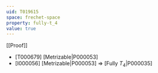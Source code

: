 ```yaml
---
uid: T019615
space: frechet-space
property: fully-t_4
value: true
---
```

[[Proof]]

* [T000679] [Metrizable|P000053]
* [I000056] [Metrizable|P000053] => [Fully $T_4$|P000035]

